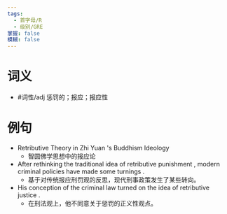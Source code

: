 ```yaml
---
tags:
  - 首字母/R
  - 级别/GRE
掌握: false
模糊: false
---
```

# 词义
- #词性/adj  惩罚的；报应；报应性
# 例句
- Retributive Theory in Zhi Yuan 's Buddhism Ideology
	- 智圆佛学思想中的报应论
- After rethinking the traditional idea of retributive punishment , modern criminal policies have made some turnings .
	- 基于对传统报应刑罚观的反思，现代刑事政策发生了某些转向。
- His conception of the criminal law turned on the idea of retributive justice .
	- 在刑法观上，他不同意关于惩罚的正义性观点。

